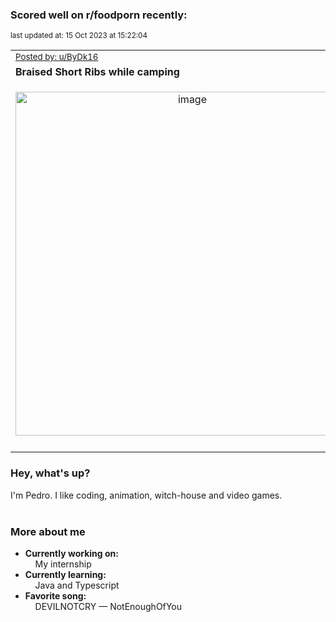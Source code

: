 ### Scored well on r/foodporn recently:

<p align="left"><sub>last updated at: 15 Oct 2023 at 15:22:04</sub></p>

|   |
| --- |
| <sub>[Posted by: u/ByDk16][source]</sub> |
| **Braised Short Ribs while camping** | 
|<p align="center"> <img alt="image" src="https://i.redd.it/llxqoic0m7ub1.jpg" width="550" /> </p>|
|   |

### Hey, what's up?

I'm Pedro. I like coding, animation, witch-house and video games.<br><br>

### More about me
- **Currently working on:**  
&nbsp;&nbsp;&nbsp;&nbsp;My internship
- **Currently learning:**  
&nbsp;&nbsp;&nbsp;&nbsp;Java and Typescript
- **Favorite song:**  
&nbsp;&nbsp;&nbsp;&nbsp;DEVILNOTCRY — NotEnoughOfYou<br><br>

  



  
  
  
[linkedin]: https://linkedin.com/in/pedro-h-r-gomes-8a487b14a/
[gmail]: mailto:pilique11@gmail.com
[source]: https://reddit.com/r/FoodPorn/comments/177vipm/braised_short_ribs_while_camping/
[redditAPI]: https://www.reddit.com/dev/api/